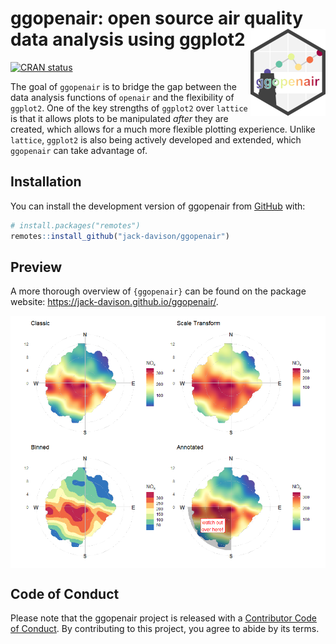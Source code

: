 
<!-- README.md is generated from README.Rmd. Please edit that file -->

# ggopenair: open source air quality data analysis using ggplot2 <a href="https://jack-davison.github.io/ggopenair/"><img src="man/figures/logo.png" align="right" height="139" /></a>

<!-- badges: start -->

[![CRAN
status](https://www.r-pkg.org/badges/version/ggopenair)](https://CRAN.R-project.org/package=ggopenair)
<!-- badges: end -->

The goal of `ggopenair` is to bridge the gap between the data analysis
functions of `openair` and the flexibility of `ggplot2`. One of the key
strengths of `ggplot2` over `lattice` is that it allows plots to be
manipulated *after* they are created, which allows for a much more
flexible plotting experience. Unlike `lattice`, `ggplot2` is also being
actively developed and extended, which `ggopenair` can take advantage
of.

## Installation

You can install the development version of ggopenair from
[GitHub](https://github.com/) with:

``` r
# install.packages("remotes")
remotes::install_github("jack-davison/ggopenair")
```

## Preview

A more thorough overview of `{ggopenair}` can be found on the package
website: <https://jack-davison.github.io/ggopenair/>.

<img src="man/figures/readme-demo-1.png" style="display: block; margin: auto;" />

## Code of Conduct

Please note that the ggopenair project is released with a [Contributor
Code of
Conduct](https://jack-davison.github.io/ggopenair/CODE_OF_CONDUCT.html).
By contributing to this project, you agree to abide by its terms.
